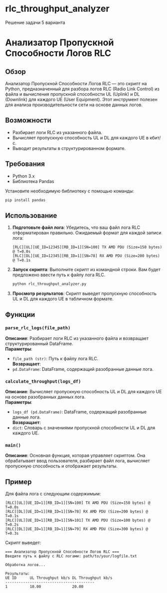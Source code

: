 # rlc_throughput_analyzer
Решение задачи 5 варианта

# Анализатор Пропускной Способности Логов RLC

## Обзор
Анализатор Пропускной Способности Логов RLC — это скрипт на Python, предназначенный для разбора логов RLC (Radio Link Control) из файла и вычисления пропускной способности UL (Uplink) и DL (Downlink) для каждого UE (User Equipment). Этот инструмент полезен для анализа производительности сети на основе данных логов.

## Возможности
- Разбирает логи RLC из указанного файла.
- Вычисляет пропускную способность UL и DL для каждого UE в кбит/с.
- Выводит результаты в структурированном формате.

## Требования
- Python 3.x
- Библиотека Pandas

Установите необходимую библиотеку с помощью команды:
```bash
pip install pandas
```

## Использование
1. **Подготовьте файл лога**: Убедитесь, что ваш файл лога RLC отформатирован правильно. Ожидаемый формат для каждой записи лога:
   ```
   [RLC][UL][UE_ID=12345][RB_ID=1][SN=100] TX AMD PDU (Size=150 bytes) @ T=0.0s
   [RLC][DL][UE_ID=12345][RB_ID=1][SN=78] RX AMD PDU (Size=200 bytes) @ T=0.1s
   ```

2. **Запуск скрипта**: Выполните скрипт из командной строки. Вам будет предложено ввести путь к файлу лога RLC.
   ```bash
   python rlc_throughput_analyzer.py
   ```

3. **Просмотр результатов**: Скрипт выведет пропускную способность UL и DL для каждого UE в табличном формате.

## Функции
### `parse_rlc_logs(file_path)`
**Описание**: Разбирает логи RLC из указанного файла и возвращает структурированный DataFrame.  
**Параметры**:
- `file_path (str)`: Путь к файлу лога RLC.  
**Возвращает**:
- `pd.DataFrame`: DataFrame, содержащий разобранные данные лога.

### `calculate_throughput(logs_df)`
**Описание**: Вычисляет пропускную способность UL и DL для каждого UE на основе разобранных данных лога.  
**Параметры**:
- `logs_df (pd.DataFrame)`: DataFrame, содержащий разобранные данные лога.  
**Возвращает**:
- `dict`: Словарь с значениями пропускной способности UL и DL для каждого UE.

### `main()`
**Описание**: Основная функция, которая управляет скриптом. Она обрабатывает ввод пользователя, разбирает файл лога, вычисляет пропускную способность и отображает результаты.

## Пример
Для файла лога с следующим содержимым:
```
[RLC][UL][UE_ID=1][RB_ID=1][SN=100] TX AMD PDU (Size=150 bytes) @ T=0.0s
[RLC][DL][UE_ID=1][RB_ID=1][SN=78] RX AMD PDU (Size=200 bytes) @ T=0.1s
[RLC][UL][UE_ID=1][RB_ID=1][SN=101] TX AMD PDU (Size=100 bytes) @ T=0.2s
[RLC][DL][UE_ID=1][RB_ID=1][SN=79] RX AMD PDU (Size=300 bytes) @ T=0.3s
```
Скрипт выведет:
```
=== Анализатор Пропускной Способности Логов RLC ===
Введите путь к файлу с RLC логами: path/to/your/logfile.txt

Обработка логов...

Результаты:
UE ID      UL Throughput kb/s DL Throughput kb/s
----------------------------------------
1          10.00              20.00
```